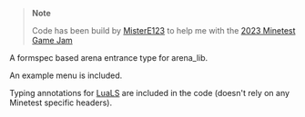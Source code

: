 > **Note**
>
> Code has been build by [MisterE123](https://github.com/MisterE123) to help me with the [2023 Minetest Game Jam](https://jam.minetest.net)

A formspec based arena entrance type for arena_lib.

An example menu is included.

Typing annotations for [LuaLS](https://luals.github.io) are included in the code (doesn't rely on any Minetest specific headers).
